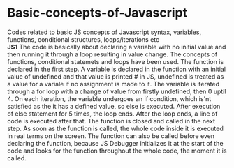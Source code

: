 # Basic-concepts-of-Javascript
Codes related to basic JS concepts of Javascript syntax, variables, functions, conditional structures, loops/iterations etc  
**JS1**
The code is basically about declaring a variable with no initial value and then running it through a loop resulting in value change. The concepts of functions, conditional statemets and loops have been  used.
The function is declared in the first step.
A variable is declared in the function with an initial value of undefined and that value is printed # in JS, undefined is treated as a value for a variale if no assignment is made to it.
The variable is iterated through a for loop with a change of value from firstly undefined, then 0 uptil 4.
On each iteration, the variable undergoes an if condition, which is'nt satisfied as the it has a defined value, so else is executed.
After execution of else statement  for 5 times, the loop ends.
After the loop ends, a line of code is executed after that.
The function is closed and called in the next step.
As soon as the function is called, the whole code inside it is executed in real terms on the screen.
The function can also be called before even declaring the function, because JS Debugger initializes it at the start of the code and looks for the function throughout the whole code, the moment it is called.
